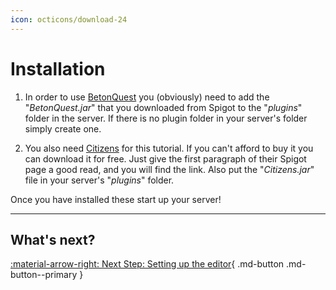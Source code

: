 ```yaml
---
icon: octicons/download-24
---
```

# Installation
1. In order to use [BetonQuest](https://www.spigotmc.org/resources/betonquest.2117/) you (obviously)
   need to add the "_BetonQuest.jar_" that you downloaded from Spigot to the "_plugins_" folder in the server.
   If there is no plugin folder in your server's folder simply create one.

2. You also need [Citizens](https://www.spigotmc.org/resources/citizens.13811/) for this
   tutorial. If you can't afford to buy it you can download it for free.
   Just give the first paragraph of their Spigot page a good read, and you will find the link.
   Also put the "_Citizens.jar_" file in your server's "_plugins_" folder.

Once you have installed these start up your server!

---
## What's next?
[:material-arrow-right: Next Step: Setting up the editor](Setting-up-the-editor.md){ .md-button .md-button--primary }

